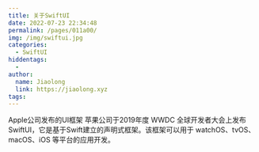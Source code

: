 ```yaml
---
title: 关于SwiftUI
date: 2022-07-23 22:34:48
permalink: /pages/011a00/
img: /img/swiftui.jpg
categories: 
  - SwiftUI
hiddentags: 
  - 
author: 
  name: Jiaolong
  link: https://jiaolong.xyz
tags: 
---
```


Apple公司发布的UI框架
苹果公司于2019年度 WWDC 全球开发者大会上发布SwiftUI，它是基于Swift建立的声明式框架。该框架可以用于 watchOS、tvOS、macOS、iOS 等平台的应用开发。